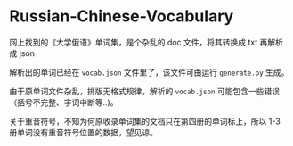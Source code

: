 # Russian-Chinese-Vocabulary
网上找到的《大学俄语》单词集，是个杂乱的 doc 文件，将其转换成 txt 再解析成 json

解析出的单词已经在 `vocab.json` 文件里了，该文件可由运行 `generate.py` 生成。

由于原单词文件杂乱，排版无格式规律，解析的 `vocab.json` 可能包含一些错误（括号不完整、字词中断等..)。

关于重音符号，不知为何原收录单词集的文档只在第四册的单词标上，所以 1-3 册单词没有重音符号位置的数据，望见谅。

